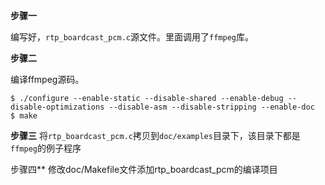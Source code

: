 **步骤一**

编写好，`rtp_boardcast_pcm.c`源文件。里面调用了`ffmpeg`库。

**步骤二**

编译ffmpeg源码。
```
$ ./configure --enable-static --disable-shared --enable-debug --disable-optimizations --disable-asm --disable-stripping --enable-doc
$ make
```

**步骤三**
将`rtp_boardcast_pcm.c`拷贝到`doc/examples`目录下，该目录下都是`ffmpeg`的例子程序

步骤四**
修改doc/Makefile文件添加rtp_boardcast_pcm的编译项目